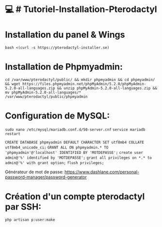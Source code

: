 # :computer: # Tutoriel-Installation-Pterodactyl

# Installation du panel & Wings

`bash <(curl -s https://pterodactyl-installer.se)`

# Installation de Phpmyadmin:

`cd /var/www/pterodactyl/public/ && mkdir phpmyadmin && cd phpmyadmin/ && wget https://files.phpmyadmin.net/phpMyAdmin/5.2.0/phpMyAdmin-5.2.0-all-languages.zip && unzip phpMyAdmin-5.2.0-all-languages.zip && mv phpMyAdmin-5.2.0-all-languages/* /var/www/pterodactyl/public/phpmyadmin`

# Configuration de MySQL:

`sudo nano /etc/mysql/mariadb.conf.d/50-server.cnf`
`service mariadb restart`

`CREATE DATABASE phpmyadmin DEFAULT CHARACTER SET utf8mb4 COLLATE utf8mb4_unicode_ci;`
`GRANT ALL ON phpmyadmin.* TO 'phpmyadmin'@'localhost' IDENTIFIED BY 'MOTDEPASSE';`
`create user admin@'%' identified by 'MOTDEPASSE';`
`grant all privileges on *.* to admin@'%' with grant option;`
`flush privileges;`

Générateur de mot de passe: https://www.dashlane.com/personal-password-manager/password-generator

# Création d'un compte pterodactyl par SSH:

`php artisan p:user:make`
